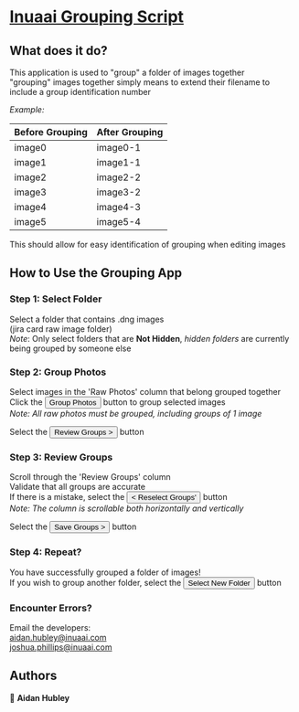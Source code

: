# [Inuaai Grouping Script](https://inuaai.com)
## What does it do?
This application is used to "group" a folder of images together
<br>"grouping" images together simply means to extend their filename to include a group identification number

_Example:_

| Before Grouping | After Grouping |
|-----------------|----------------|
| image0          | image0-1       |
| image1          | image1-1       |
| image2          | image2-2       |
| image3          | image3-2       |
| image4          | image4-3       |
| image5          | image5-4       |

This should allow for easy identification of grouping when editing images

## How to Use the Grouping App
### Step 1: Select Folder
Select a folder that contains .dng images
<br>(jira card raw image folder)
<br>_Note_: Only select folders that are <b>Not Hidden</b>, _hidden folders_ are currently being grouped by someone else

### Step 2: Group Photos
Select images in the 'Raw Photos' column that belong grouped together
<br>Click the <button>Group Photos</button> button to group selected images
<br>_Note: All raw photos must be grouped, including groups of 1 image_

Select the <button>Review Groups ></button> button

### Step 3: Review Groups
Scroll through the 'Review Groups' column
<br> Validate that all groups are accurate
<br> If there is a mistake, select the <button>< Reselect Groups'</button> button
<br> _Note: The column is scrollable both horizontally and vertically_

Select the <button>Save Groups ></button> button

### Step 4: Repeat?
You have successfully grouped a folder of images!
<br>If you wish to group another folder, select the <button>Select New Folder</button> button

### Encounter Errors?
Email the developers:
<br><a>aidan.hubley@inuaai.com</a>
<br><a>joshua.phillips@inuaai.com</a>

## Authors
👤 **Aidan Hubley**